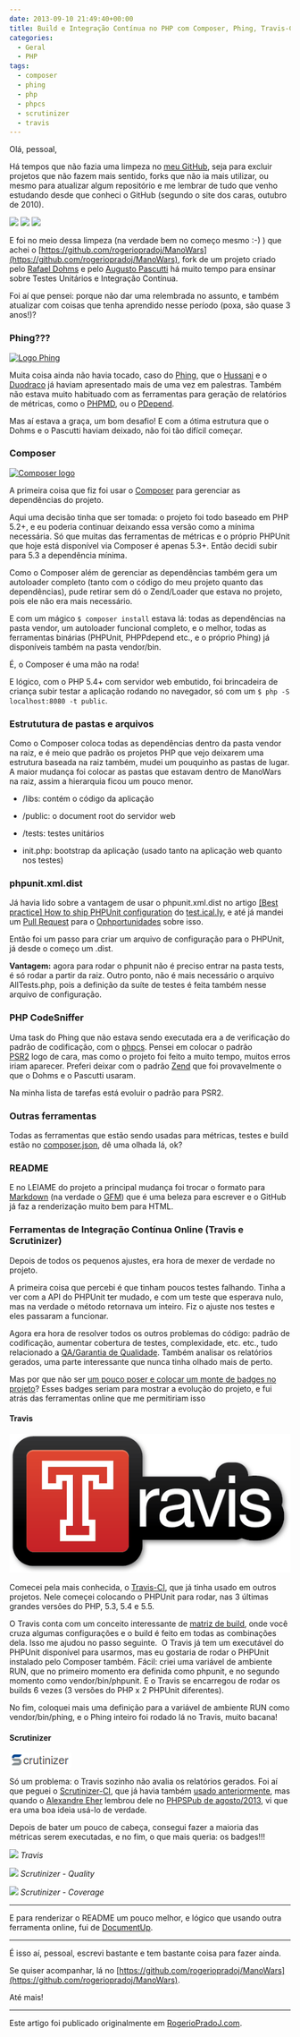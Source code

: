 ```yaml
---
date: 2013-09-10 21:49:40+00:00
title: Build e Integração Contínua no PHP com Composer, Phing, Travis-CI e Scrutinizer-CI
categories:
  - Geral
  - PHP
tags:
  - composer
  - phing
  - php
  - phpcs
  - scrutinizer
  - travis
---
```


Olá, pessoal,

Há tempos que não fazia uma limpeza no [meu GitHub](https://github.com/rogeriopradoj), seja para excluir projetos que não fazem mais sentido, forks que não ia mais utilizar, ou mesmo para atualizar algum repositório e me lembrar de tudo que venho estudando desde que conheci o GitHub (segundo o site dos caras, outubro de 2010).


[![](https://travis-ci.org/rogeriopradoj/ManoWars.png?branch=master)](https://travis-ci.org/rogeriopradoj/ManoWars) [![](https://scrutinizer-ci.com/g/rogeriopradoj/ManoWars/badges/quality-score.png?s=f1b7894e3ada78b8ea81da9f790ea7e3b89f8779)](https://scrutinizer-ci.com/g/rogeriopradoj/ManoWars/) [![](https://scrutinizer-ci.com/g/rogeriopradoj/ManoWars/badges/coverage.png?s=ee15ca0f9e783a480f056ff32247a044477b00d6)](https://scrutinizer-ci.com/g/rogeriopradoj/ManoWars/)


E foi no meio dessa limpeza (na verdade bem no começo mesmo :-) ) que achei o [https://github.com/rogeriopradoj/ManoWars](https://github.com/rogeriopradoj/ManoWars), fork de um projeto criado pelo [Rafael Dohms](https://github.com/rdohms) e pelo [Augusto Pascutti](https://github.com/augustohp) há muito tempo para ensinar sobre Testes Unitários e Integração Contínua.

Foi aí que pensei: porque não dar uma relembrada no assunto, e também atualizar com coisas que tenha aprendido nesse período (poxa, são quase 3 anos!)?

### Phing???

[![Logo Phing](https://www.phing.info/trac/chrome/site/logo.gif)](https://www.phing.info/)

Muita coisa ainda não havia tocado, caso do [Phing](https://www.phing.info/), que o [Hussani](https://speakerdeck.com/hussani/automacao-e-deploy-com-phing) e o [Duodraco](http://www.slideshare.net/duodraco/phing-14008532) já haviam apresentado mais de uma vez em palestras. Também não estava muito habituado com as ferramentas para geração de relatórios de métricas, como o [PHPMD](http://phpmd.org/), ou o [PDepend](http://pdepend.org/).

Mas aí estava a graça, um bom desafio! E com a ótima estrutura que o Dohms e o Pascutti haviam deixado, não foi tão difícil começar.

### Composer

[![Composer logo](https://getcomposer.org/img/logo-composer-transparent.png)](http://getcomposer.org/)

A primeira coisa que fiz foi usar o [Composer](https://getcomposer.org/) para gerenciar as dependências do projeto.

Aqui uma decisão tinha que ser tomada: o projeto foi todo baseado em PHP 5.2+, e eu poderia continuar deixando essa versão como a mínima necessária. Só que muitas das ferramentas de métricas e o próprio PHPUnit que hoje está disponível via Composer é apenas 5.3+. Então decidi subir para 5.3 a dependência mínima.

Como o Composer além de gerenciar as dependências também gera um autoloader completo (tanto com o código do meu projeto quanto das dependências), pude retirar sem dó o Zend/Loader que estava no projeto, pois ele não era mais necessário.

E com um mágico `$ composer install` estava lá: todas as dependências na pasta vendor, um autoloader funcional completo, e o melhor, todas as ferramentas binárias (PHPUnit, PHPPdepend etc., e o próprio Phing) já disponíveis também na pasta vendor/bin.

É, o Composer é uma mão na roda!

E lógico, com o PHP 5.4+ com servidor web embutido, foi brincadeira de criança subir testar a aplicação rodando no navegador, só com um `$ php -S localhost:8080 -t public`.

### Estrututura de pastas e arquivos

Como o Composer coloca todas as dependências dentro da pasta vendor na raiz, e é meio que padrão os projetos PHP que vejo deixarem uma estrutura baseada na raiz também, mudei um pouquinho as pastas de lugar. A maior mudança foi colocar as pastas que estavam dentro de ManoWars na raiz, assim a hierarquia ficou um pouco menor.

  * /libs: contém o código da aplicação


  * /public: o document root do servidor web


  * /tests: testes unitários


  * init.php: bootstrap da aplicação (usado tanto na aplicação web quanto nos testes)

### phpunit.xml.dist

Já havia lido sobre a vantagem de usar o phpunit.xml.dist no artigo [[Best practice] How to ship PHPUnit configuration](http://www.testically.org/2010/08/24/best-practice-how-to-ship-phpunit-configuration/) do [test.ical.ly](http://www.testically.org/), e até já mandei um [Pull Request](https://github.com/iMastersDev/oportunidades/commit/2b86607230644a0eebc22fe9174ae27434d9a8ae) para o [Ophportunidades](https://github.com/iMastersDev/oportunidades) sobre isso.

Então foi um passo para criar um arquivo de configuração para o PHPUnit, já desde o começo um .dist.

**Vantagem:** agora para rodar o phpunit não é preciso entrar na pasta tests, é só rodar a partir da raiz. Outro ponto, não é mais necessário o arquivo AllTests.php, pois a definição da suíte de testes é feita também nesse arquivo de configuração.

### PHP CodeSniffer

Uma task do Phing que não estava sendo executada era a de verificação do padrão de codificação, com o [phpcs](https://github.com/squizlabs/PHP_CodeSniffer). Pensei em colocar o padrão [PSR2](http://www.php-fig.org/psr/psr-2/) logo de cara, mas como o projeto foi feito a muito tempo, muitos erros iriam aparecer. Preferi deixar com o padrão [Zend](http://framework.zend.com/manual/1.12/en/coding-standard.coding-style.html) que foi provavelmente o que o Dohms e o Pascutti usaram.

Na minha lista de tarefas está evoluir o padrão para PSR2.

### Outras ferramentas

Todas as ferramentas que estão sendo usadas para métricas, testes e build estão no [composer.json](https://github.com/rogeriopradoj/ManoWars/blob/master/composer.json), dê uma olhada lá, ok?

### README

E no LEIAME do projeto a principal mudança foi trocar o formato para [Markdown](https://daringfireball.net/projects/markdown/) (na verdade o [GFM](https://help.github.com/articles/github-flavored-markdown)) que é uma beleza para escrever e o GitHub já faz a renderização muito bem para HTML.

### Ferramentas de Integração Contínua Online (Travis e Scrutinizer)

Depois de todos os pequenos ajustes, era hora de mexer de verdade no projeto.

A primeira coisa que percebi é que tinham poucos testes falhando. Tinha a ver com a API do PHPUnit ter mudado, e com um teste que esperava nulo, mas na verdade o método retornava um inteiro. Fiz o ajuste nos testes e eles passaram a funcionar.

Agora era hora de resolver todos os outros problemas do código: padrão de codificação, aumentar cobertura de testes, complexidade, etc. etc., tudo relacionado a [QA/Garantia de Qualidade](http://phpqatools.org/). Também analisar os relatórios gerados, uma parte interessante que nunca tinha olhado mais de perto.

Mas por que não ser [um pouco poser e colocar um monte de badges no projeto](https://poser.pugx.org/)? Esses badges seriam para mostrar a evolução do projeto, e fui atrás das ferramentas online que me permitiriam isso

#### Travis

[![Logo do Travis](assets/images/2013/09/travis-logo.png)](https://travis-ci.org/)

Comecei pela mais conhecida, o [Travis-CI](https://travis-ci.org/), que já tinha usado em outros projetos. Nele começei colocando o PHPUnit para rodar, nas 3 últimas grandes versões do PHP, 5.3, 5.4 e 5.5.

O Travis conta com um conceito interessante de [matriz de build](https://docs.travis-ci.com/user/customizing-the-build/#Build-Matrix), onde você cruza algumas configurações e o build é feito em todas as combinações dela. Isso me ajudou no passo seguinte.  O Travis já tem um executável do PHPUnit disponível para usarmos, mas eu gostaria de rodar o PHPUnit instalado pelo Composer também. Fácil: criei uma variável de ambiente RUN, que no primeiro momento era definida como phpunit, e no segundo momento como vendor/bin/phpunit. E o Travis se encarregou de rodar os builds 6 vezes (3 versões do PHP x 2 PHPUnit diferentes).

No fim, coloquei mais uma definição para a variável de ambiente RUN como vendor/bin/phing, e o Phing inteiro foi rodado lá no Travis, muito bacana!

#### Scrutinizer

[![Logo do scrutinizer](assets/images/2013/09/scrutinizer-logo.png)](https://scrutinizer-ci.com/)

Só um problema: o Travis sozinho não avalia os relatórios gerados. Foi aí que peguei o [Scrutinizer-CI](https://scrutinizer-ci.com/), que já havia também [usado anteriormente](https://scrutinizer-ci.com/g/rogeriopradoj/base-php-codingdojo-vagrant/inspections), mas quando o [Alexandre Eher](http://eher.com.br/) lembrou dele no [PHPSPub de agosto/2013](http://phpsp.org.br/?s=phpub), vi que era uma boa ideia usá-lo de verdade.

Depois de bater um pouco de cabeça, consegui fazer a maioria das métricas serem executadas, e no fim, o que mais queria: os badges!!!

[![](https://travis-ci.org/rogeriopradoj/ManoWars.png?branch=master)](https://travis-ci.org/rogeriopradoj/ManoWars)
*Travis*

[![](https://scrutinizer-ci.com/g/rogeriopradoj/ManoWars/badges/quality-score.png?s=f1b7894e3ada78b8ea81da9f790ea7e3b89f8779)](https://scrutinizer-ci.com/g/rogeriopradoj/ManoWars/)
*Scrutinizer - Quality*

[![](https://scrutinizer-ci.com/g/rogeriopradoj/ManoWars/badges/coverage.png?s=ee15ca0f9e783a480f056ff32247a044477b00d6)](https://scrutinizer-ci.com/g/rogeriopradoj/ManoWars/)
*Scrutinizer - Coverage*

---

E para renderizar o README um pouco melhor, e lógico que usando outra ferramenta online, fui de [DocumentUp](https://documentup.com/rogeriopradoj/manowars).

---

É isso aí, pessoal, escrevi bastante e tem bastante coisa para fazer ainda.

Se quiser acompanhar, lá no [https://github.com/rogeriopradoj/ManoWars](https://github.com/rogeriopradoj/ManoWars).

Até mais!

---

Este artigo foi publicado originalmente em [RogerioPradoJ.com](https://rogeriopradoj.com).
